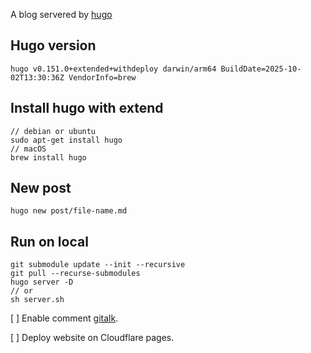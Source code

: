 A blog servered by [hugo](https://gohugo.io/)

## Hugo version
```
hugo v0.151.0+extended+withdeploy darwin/arm64 BuildDate=2025-10-02T13:30:36Z VendorInfo=brew
```
## Install hugo with extend
```
// debian or ubuntu
sudo apt-get install hugo
// macOS
brew install hugo
```

## New post
```
hugo new post/file-name.md
```

## Run on local
```
git submodule update --init --recursive
git pull --recurse-submodules
hugo server -D
// or
sh server.sh
```

 [ ] Enable comment [gitalk](https://github.com/gitalk/gitalk).
 
 [ ] Deploy website on Cloudflare pages.